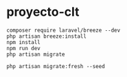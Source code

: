 # proyecto-clt

```
composer require laravel/breeze --dev
php artisan breeze:install
npm install
npm run dev
php artisan migrate
```

```
php artisan migrate:fresh --seed
```
